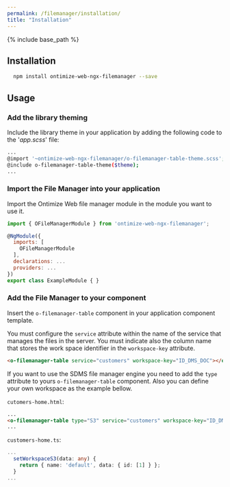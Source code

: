 ```yaml
---
permalink: /filemanager/installation/
title: "Installation"
---
```


{% include base_path %}

## Installation

```bash
  npm install ontimize-web-ngx-filemanager --save
```

## Usage

### Add the library theming
Include the library theme in your application by adding the following code to the '*app.scss*' file:

```bash
...
@import '~ontimize-web-ngx-filemanager/o-filemanager-table-theme.scss';
@include o-filemanager-table-theme($theme);
...
```

### Import the File Manager into your application

Import the Ontimize Web file manager module in the module you want to use it.

```javascript
import { OFileManagerModule } from 'ontimize-web-ngx-filemanager';

@NgModule({
  imports: [
    OFileManagerModule
  ],
  declarations: ...
  providers: ...
})
export class ExampleModule { }
```

### Add the File Manager to your component

Insert the `o-filemanager-table` component in your application component template.

You must configure the `service` attribute within the name of the service that manages the files in the server. You must indicate also the column name that stores the work space identifier in the `workspace-key` attribute.

```html
<o-filemanager-table service="customers" workspace-key="ID_DMS_DOC"></o-filemanager-table>
```

If you want to use the SDMS file manager engine you need to add the `type` attribute to yours `o-filemanager-table` component. Also you can define your own workspace as the example bellow.

`cutomers-home.html`:
```html
...
<o-filemanager-table type="S3" service="customers" workspace-key="ID_DMS_DOC" workspaceS3="setWorkspaceS3(form.data)"></o-filemanager-table>
...
```

`customers-home.ts`:
```typescript
...
  setWorkspaceS3(data: any) {
    return { name: 'default', data: { id: [1] } };
  }
...
```
